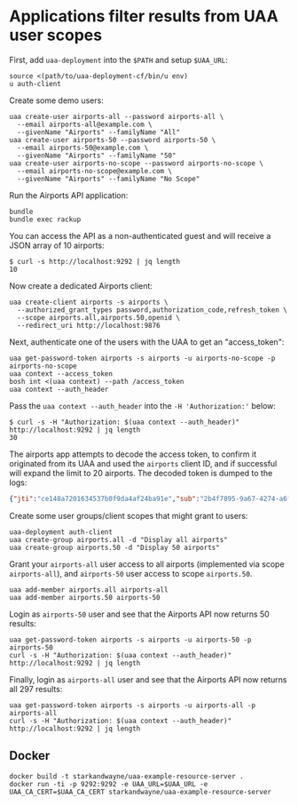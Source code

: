 # Applications filter results from UAA user scopes

First, add `uaa-deployment` into the `$PATH` and setup `$UAA_URL`:

```text
source <(path/to/uaa-deployment-cf/bin/u env)
u auth-client
```

Create some demo users:

```text
uaa create-user airports-all --password airports-all \
  --email airports-all@example.com \
  --givenName "Airports" --familyName "All"
uaa create-user airports-50 --password airports-50 \
  --email airports-50@example.com \
  --givenName "Airports" --familyName "50"
uaa create-user airports-no-scope --password airports-no-scope \
  --email airports-no-scope@example.com \
  --givenName "Airports" --familyName "No Scope"
```

Run the Airports API application:

```text
bundle
bundle exec rackup
```

You can access the API as a non-authenticated guest and will receive a JSON array of 10 airports:

```text
$ curl -s http://localhost:9292 | jq length
10
```

Now create a dedicated Airports client:

```text
uaa create-client airports -s airports \
  --authorized_grant_types password,authorization_code,refresh_token \
  --scope airports.all,airports.50,openid \
  --redirect_uri http://localhost:9876
```

Next, authenticate one of the users with the UAA to get an "access_token":

```text
uaa get-password-token airports -s airports -u airports-no-scope -p airports-no-scope
uaa context --access_token
bosh int <(uaa context) --path /access_token
uaa context --auth_header
```

Pass the `uaa context --auth_header` into the `-H 'Authorization:'` below:

```text
$ curl -s -H "Authorization: $(uaa context --auth_header)" http://localhost:9292 | jq length
30
```

The airports app attempts to decode the access token, to confirm it originated from its UAA and used the `airports` client ID, and if successful will expand the limit to 20 airports. The decoded token is dumped to the logs:

```json
{"jti":"ce148a7201634537b0f9da4af24ba91e","sub":"2b4f7895-9a67-4274-a6fd-d2257d492e00","scope":["openid"],"client_id":"airports","cid":"airports","azp":"airports","grant_type":"password","user_id":"2b4f7895-9a67-4274-a6fd-d2257d492e00","origin":"uaa","user_name":"airports-no-scope","email":"airports-no-scope@example.com","auth_time":1530388796,"rev_sig":"d5e8bdec","iat":1530388796,"exp":1530431996,"iss":"https://192.168.50.6:8443/oauth/token","zid":"uaa","aud":["openid","airports"]}
```

Create some user groups/client scopes that might grant to users:

```text
uaa-deployment auth-client
uaa create-group airports.all -d "Display all airports"
uaa create-group airports.50 -d "Display 50 airports"
```

Grant your `airports-all` user access to all airports (implemented via scope `airports-all`), and `airports-50` user access to scope `airports.50`.

```text
uaa add-member airports.all airports-all
uaa add-member airports.50 airports-50
```

Login as `airports-50` user and see that the Airports API now returns 50 results:

```text
uaa get-password-token airports -s airports -u airports-50 -p airports-50
curl -s -H "Authorization: $(uaa context --auth_header)" http://localhost:9292 | jq length
```

Finally, login as `airports-all` user and see that the Airports API now returns all 297 results:

```text
uaa get-password-token airports -s airports -u airports-all -p airports-all
curl -s -H "Authorization: $(uaa context --auth_header)" http://localhost:9292 | jq length
```

## Docker

```text
docker build -t starkandwayne/uaa-example-resource-server .
docker run -ti -p 9292:9292 -e UAA_URL=$UAA_URL -e UAA_CA_CERT=$UAA_CA_CERT starkandwayne/uaa-example-resource-server
```
